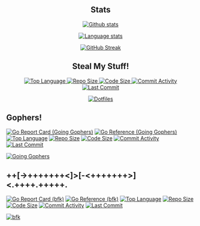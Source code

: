 <h2 align="center">Stats</h2>

<p align="center">
  <a href="https://github.com/yuri-norwood">
    <img alt="Github stats" src="https://github-readme-stats.vercel.app/api?username=yuri-norwood&count_private=true&show_icons=true&theme=dark&include_all_commits=true&hide_border=true" />
  </a>
</p>

<p align="center">
  <a href="https://github.com/yuri-norwood">
    <img alt="Language stats" src="https://github-readme-stats.vercel.app/api/top-langs?username=yuri-norwood&count_private=true&show_icons=true&theme=dark&layout=compact&card_width=445&hide=css&langs_count=10&hide_border=true" />
  </a>
</p>

<p align="center">
  <a href="https://github.com/yuri-norwood">
    <img alt="GitHub Streak" src="https://github-readme-streak-stats.herokuapp.com/?user=yuri-norwood&theme=dark&hide_border=true" />
  </a>
</p>

<h2 align="center">Steal My Stuff!</h2>

<p align="center">
  <a href="https://github.com/yuri-norwood/dotfiles">
    <img alt="Top Language" src="https://img.shields.io/github/languages/top/yuri-norwood/dotfiles" />
  </a>
  <a href="https://github.com/yuri-norwood/dotfiles/archive/main.tar.gz">
    <img alt="Repo Size" src="https://img.shields.io/github/repo-size/yuri-norwood/dotfiles" />
  </a>
  <a href="https://github.com/yuri-norwood/dotfiles">
    <img alt="Code Size" src="https://img.shields.io/github/languages/code-size/yuri-norwood/dotfiles" />
  </a>
  <a href="https://github.com/yuri-norwood/dotfiles/commits">
    <img alt="Commit Activity" src="https://img.shields.io/github/commit-activity/w/yuri-norwood/dotfiles" />
  </a>
  <a href="https://github.com/yuri-norwood/dotfiles/commits">
    <img alt="Last Commit" src="https://img.shields.io/github/last-commit/yuri-norwood/dotfiles" />
  </a>
</p>

<p align="center">
  <a href="https://github.com/yuri-norwood/dotfiles">
    <img alt="Dotfiles" src="https://github-readme-stats.vercel.app/api/pin/?username=yuri-norwood&repo=dotfiles&theme=dark" />
  </a>
</p>

## Gophers!

[![Go Report Card (Going Gophers)](https://goreportcard.com/badge/github.com/yuri-norwood/going-gophers)](https://goreportcard.com/report/github.com/yuri-norwood/going-gophers)
[![Go Reference (Going Gophers)](https://pkg.go.dev/badge/github.com/yuri-norwood/going-gophers.svg)](https://pkg.go.dev/github.com/yuri-norwood/going-gophers)
[![Top Language](https://img.shields.io/github/languages/top/yuri-norwood/going-gophers)](https://github.com/yuri-norwood/going-gophers)
[![Repo Size](https://img.shields.io/github/repo-size/yuri-norwood/going-gophers)](https://github.com/yuri-norwood/going-gophers/archive/main.tar.gz)
[![Code Size](https://img.shields.io/github/languages/code-size/yuri-norwood/going-gophers)](https://github.com/yuri-norwood/going-gophers)
[![Commit Activity](https://img.shields.io/github/commit-activity/w/yuri-norwood/going-gophers)](https://github.com/yuri-norwood/going-gophers/commits)
[![Last Commit](https://img.shields.io/github/last-commit/yuri-norwood/going-gophers)](https://github.com/yuri-norwood/going-gophers/commits)

[![Going Gophers](https://github-readme-stats.vercel.app/api/pin/?username=yuri-norwood&repo=going-gophers&theme=dark)](https://github.com/yuri-norwood/going-gophers)

## ++[->+++++++<]>[-<+++++++>]<.++++.+++++.

[![Go Report Card (bfk)](https://goreportcard.com/badge/github.com/yuri-norwood/bfk)](https://goreportcard.com/report/github.com/yuri-norwood/bfk)
[![Go Reference (bfk)](https://pkg.go.dev/badge/github.com/yuri-norwood/bfk.svg)](https://pkg.go.dev/github.com/yuri-norwood/bfk)
[![Top Language](https://img.shields.io/github/languages/top/yuri-norwood/bfk)](https://github.com/yuri-norwood/bfk)
[![Repo Size](https://img.shields.io/github/repo-size/yuri-norwood/bfk)](https://github.com/yuri-norwood/bfk/archive/main.tar.gz)
[![Code Size](https://img.shields.io/github/languages/code-size/yuri-norwood/bfk)](https://github.com/yuri-norwood/bfk)
[![Commit Activity](https://img.shields.io/github/commit-activity/w/yuri-norwood/bfk)](https://github.com/yuri-norwood/bfk/commits)
[![Last Commit](https://img.shields.io/github/last-commit/yuri-norwood/bfk)](https://github.com/yuri-norwood/bfk/commits)

[![bfk](https://github-readme-stats.vercel.app/api/pin/?username=yuri-norwood&repo=bfk&theme=dark)](https://github.com/yuri-norwood/bfk)

